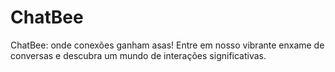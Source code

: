 # ChatBee
ChatBee: onde conexões ganham asas! Entre em nosso vibrante enxame de conversas e descubra um mundo de interações significativas.
